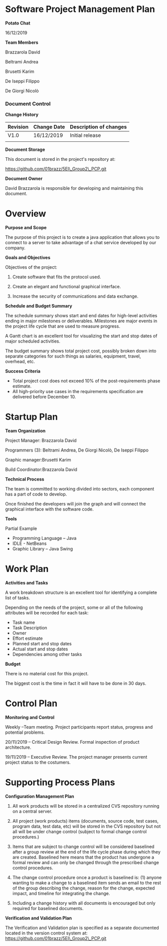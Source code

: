 

# Software Project Management Plan

**Potato Chat**

16/12/2019









**Team Members**

Brazzarola David

Beltrami Andrea

Brusetti Karim

De Iseppi Filippo

De Giorgi Nicolò





### Document Control

**Change History**

| Revision | Change Date | Description of changes |
| --- | --- | --- |
| V1.0 | 16/12/2019 | Initial release |
|   |   |   |

**Document Storage**

This document is stored in the project&#39;s repository at:

https://github.com/01brazz/5EI\_Group2\_PCP.git

**Document Owner**

David Brazzarola is responsible for developing and maintaining this document.



# Overview

**Purpose and Scope**

The purpose of this project is to create a java application that allows you to connect to a server to take advantage of a chat service developed by our company.

**Goals and Objectives**

Objectives of the project:

1. Create software that fits the protocol used.

2. Create an elegant and functional graphical interface.

3. Increase the security of communications and data exchange.

**Schedule and Budget Summary**

The schedule summary shows start and end dates for high-level activities ending in major milestones or deliverables. Milestones are major events in the project life cycle that are used to measure progress.

A Gantt chart is an excellent tool for visualizing the start and stop dates of major scheduled activities.

The budget summary shows total project cost, possibly broken down into separate categories for such things as salaries, equipment, travel, overhead, etc.

**Success Criteria**

- Total project cost does not exceed 10% of the post-requirements phase estimate.
- All high-priority use cases in the requirements specification are delivered before December 10.

# Startup Plan

**Team Organization**

Project Manager: Brazzarola David

Programmers (3): Beltrami Andrea, De Giorgi Nicolò, De Iseppi Filippo

Graphic manager:Brusetti Karim

Build Coordinator:Brazzarola David

**Technical Process**

The team is committed to working divided into sectors, each component has a part of code to develop.

Once finished the developers will join the graph and will connect the graphical interface with the software code.

**Tools**

Partial Example

- Programming Language – Java
- IDLE - NetBeans
- Graphic Library – Java Swing

# Work Plan

**Activities and Tasks**

A work breakdown structure is an excellent tool for identifying a complete list of tasks.

Depending on the needs of the project, some or all of the following attributes will be recorded for each task:

- Task name
- Task Description
- Owner
- Effort estimate
- Planned start and stop dates
- Actual start and stop dates
- Dependencies among other tasks

**Budget**

There is no material cost for this project.

The biggest cost is the time in fact it will have to be done in 30 days.

# Control Plan

**Monitoring and Control**

Weekly –Team meeting. Project participants report status, progress and potential problems.

20/11/2019 – Critical Design Review. Formal inspection of product architecture.

19/11/2019 – Executive Review. The project manager presents current project status to the costumers.

# Supporting Process Plans

**Configuration Management Plan**

1. All work products will be stored in a centralized CVS repository running on a central server.

2. All project (work products) items (documents, source code, test cases, program data, test data, etc) will be stored in the CVS repository but not all will be under change control (subject to formal change control procedures.)

3. Items that are subject to change control will be considered baselined after a group review at the end of the life cycle phase during which they are created. Baselined here means that the product has undergone a formal review and can only be changed through the prescribed change control procedures.

4. The change control procedure once a product is baselined is: (1) anyone wanting to make a change to a baselined item sends an email to the rest of the group describing the change, reason for the change, expected impact, and timeline for integrating the change.

6. Including a change history with all documents is encouraged but only required for baselined documents.

**Verification and Validation Plan**

The Verification and Validation plan is specified as a separate documented located in the version control system at: https://github.com/01brazz/5EI\_Group2\_PCP.git